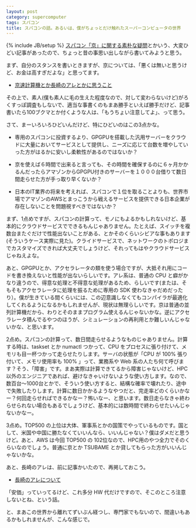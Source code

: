 ```yaml
---
layout: post
category: supercomputer
tags: スパコン
title: スパコンの話。あるいは、僕がちょっとだけ触れたスーパーコンピュータの世界
---
```

{% include JB/setup %}
[スパコン「京」に関する素朴な疑問](http://satoshi.blogs.com/life/2013/01/kei.html)とかいう、大変ひどい記事があったので、ちょっと昔の事思い出しながら書いてみようと思う。

まず、自分のスタンスを書いときますが、京については、「悪くは無いと思うけど、お金は高すぎだよな」と思ってます。

- [京速計算機とか長崎のアレとかに思うこと](http://d.hatena.ne.jp/tsucchi1022/20091128/1259416601)

その上で、素人(僕も素人に毛の生えた程度なので、対して変わらないけど)がろくすっぽ調査もしないで、適当な事書くのもまあ勝手といえば勝手だけど、記事書いたら100ブクマとか付くような人は、「もうちょい注意してよ」、って思う。

さて、まーいろいろひどいんだけど、特にひどいのはこの3点かな。

- 専用のスパコンに投資するより、GPGPUを搭載した汎用サーバーをクラウドに大量においてサービスとして提供し、ニーズに応じて台数を増やしていった方がはるかに安いし柔軟性があるのではないか？

- 京を使えば６時間で出来ると言っても、その時間を確保するのに６ヶ月かかるんだったらアマゾンからGPGPU付きのサーバーを１０００台借りて数日間走らせた方が手っ取り早くないか？

- 日本のIT業界の将来を考えれば、スパコンで１位を取ることよりも、世界市場でアマゾンのAWSとまっこうから戦えるサービスを提供できる日本企業が存在しないことを問題視すべきではないか？

まず、1点めですが、スパコンの計算って、モノにもよるかもしれないけど、基本的にクラウドサービスでできるもんじゃありません。たとえば、スイッチを複数台またぐだけで性能出ないことがある、とかそのくらいシビアな事もあります(そういうケース実際に見た)。クライドサービスで、ネットワークのトポロジまでカスタマイズできれば大丈夫でしょうけど、それってもはやクラウドサービスじゃねえよな。

あと、GPGPUとか、アクセラレータの類を使う場合ですが、大抵それ用にコードを書き換えないと性能が出ないらしいです。アレ系は、普通の CPU と癖がかなり違うので、得意な処理と不得意な処理があるため、らしいです(または、そもそもアクセラレータに処理を振るために専用の SDK 使わなきゃだめだったり）。僕が生きている間くらいには、この辺意識しなくてもコンパイラが最適化してくれるようになるかもしれませんが、現状は無理らしいです。京は普通の並列計算機だから、わりとそのままプログラム使えるんじゃないかな。逆にアクセラレータ積んでるやつのほうが、シミュレーションの再利用とか難しいんじゃないかな、と思います。

2点め。スパコンの計算って、数日間走らせるようなものじゃありません。計算する時は、taskset とか numactl つかって、CPU をプロセスに張り付けて、メモリも目一杯つかって走らせたりします。サーバの状態が「CPU が 100% 張り付いて、メモリ使用率も 100% 」って、業務系や Web 系の人たち何て呼びます？そう、「障害」です。まあ実際は計算できてるから障害じゃないけど、HPC 以外のエンジニアであれば、避けなきゃいけないような使い方します。なので、数百台〜1000台とかで、そういう使い方すると、結構な確率で壊れたり、途中で失敗したりします。計算に数日かかるようなやつだと、完走率どのくらいかなー？何回走らせればできるかなー？怖いなー、と思います。数日走らなきゃ終わらせられない場合もあるでしょうけど、基本的には数時間で終わらせたいんじゃないかなー。

3点め。TOP500 の上位は大体、軍事系とかの国策でやっているものです。国として、米国や中国に勝たなくていいんなら、いいんじゃない？僕はダメだと思うけど。あと、AWS は今回 TOP500 の 102位なので、HPC用のやつ全力でそのくらいなのでしょう。普通に京とか TSUBAME とか貸してもらった方がいいんじゃないかな。

あと、長崎のアレは、前に記事かいたので、再掲しておこう。

- [長崎のアレについて](http://d.hatena.ne.jp/tsucchi1022/20091127/1259335066)

「安価」っていってるけど、これ多分 HW 代だけですので、そこのところ注意しないとね、という話。

と、まあこの世界から離れてずいぶん経つし、専門家でもないので、間違いもあるかもしれませんが、こんな感じで。


